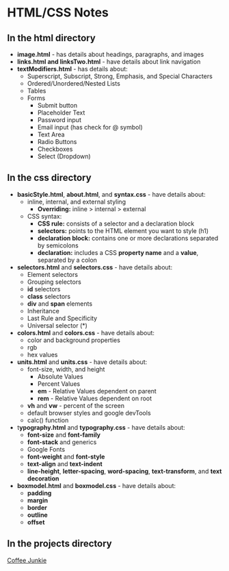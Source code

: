 # HTML/CSS Notes

## In the html directory

- **image.html** - has details about headings, paragraphs, and images
- **links.html and linksTwo.html** - have details about link navigation
- **textModifiers.html** - has details about:
  - Superscript, Subscript, Strong, Emphasis, and Special Characters
  - Ordered/Unordered/Nested Lists
  - Tables
  - Forms
    - Submit button
    - Placeholder Text
    - Password input
    - Email input (has check for @ symbol)
    - Text Area
    - Radio Buttons
    - Checkboxes
    - Select (Dropdown)

## In the css directory

- **basicStyle.html**, **about.html**, and **syntax.css** - have details about: 
  - inline, internal, and external styling
    - **Overriding:** inline > internal > external
  - CSS syntax:
    - **CSS rule:** consists of a selector and a declaration block
    - **selectors:** points to the HTML element you want to style (h1)
    - **declaration block:** contains one or more declarations separated by semicolons
    - **declaration:** includes a CSS **property name** and a **value**, separated by a colon
- **selectors.html** and **selectors.css** - have details about:
  - Element selectors
  - Grouping selectors
  - **id** selectors
  - **class** selectors
  - **div** and **span** elements
  - Inheritance
  - Last Rule and Specificity
  - Universal selector (*)
- **colors.html** and **colors.css** - have details about:
  - color and background properties
  - rgb
  - hex values
- **units.html** and **units.css** - have details about:
  - font-size, width, and height
    - Absolute Values
    - Percent Values
    - **em** - Relative Values dependent on parent
    - **rem** - Relative Values dependent on root
  - **vh** and **vw** - percent of the screen
  - default browser styles and google devTools
  - calc() function
- t**ypography.html** and **typography.css** - have details about:
  - **font-size** and **font-family**
  - **font-stack** and generics
  - Google Fonts
  - **font-weight** and **font-style**
  - **text-align** and **text-indent**
  - **line-height**, **letter-spacing**, **word-spacing**, **text-transform**, and **text decoration**
- **boxmodel.html** and **boxmodel.css** - have details about:
  - **padding**
  - **margin**
  - **border**
  - **outline**
  - **offset**

##  In the projects directory

[Coffee Junkie](https://github.com/AK-Vitae/Java-Practice/tree/master/src/webdevelopment/htmlcss/projects/coffee)
